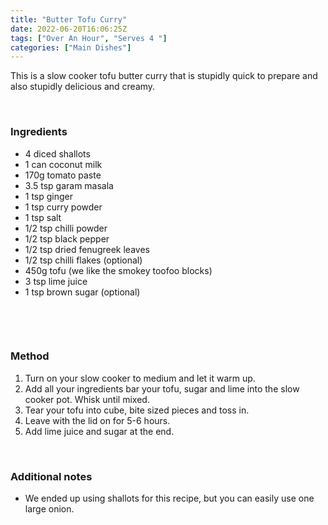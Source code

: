 ```yaml
---
title: "Butter Tofu Curry"
date: 2022-06-20T16:06:25Z
tags: ["Over An Hour", "Serves 4 "]
categories: ["Main Dishes"]
---
```

This is a slow cooker tofu butter curry that is stupidly quick to prepare and also stupidly delicious and creamy. 
&nbsp;

&nbsp;
### Ingredients
* 4 diced shallots
* 1 can coconut milk
* 170g tomato paste
* 3.5 tsp garam masala
* 1 tsp ginger
* 1 tsp curry powder
* 1 tsp salt
* 1/2 tsp chilli powder
* 1/2 tsp black pepper
* 1/2 tsp dried fenugreek leaves
* 1/2 tsp chilli flakes (optional)
* 450g tofu (we like the smokey toofoo blocks)
* 3 tsp lime juice 
* 1 tsp brown sugar (optional)

&nbsp;

&nbsp;
### Method
1. Turn on your slow cooker to medium and let it warm up.
2. Add all your ingredients bar your tofu, sugar and lime into the slow cooker pot. Whisk until mixed.
3. Tear your tofu into cube, bite sized pieces and toss in.
4. Leave with the lid on for 5-6 hours.
5. Add lime juice and sugar at the end.
&nbsp;

&nbsp;
### Additional notes
* We ended up using shallots for this recipe, but you can easily use one large onion.


